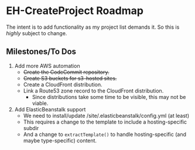 # EH-CreateProject Roadmap

The intent is to add functionality as my project list demands it. So this is
*highly* subject to change.

## Milestones/To Dos

1. Add more AWS automation
    * ~~Create the CodeCommit repository.~~
    * ~~Create S3 buckets for s3-hosted sites.~~
    * Create a CloudFront distribution.
    * Link a Route53 zone record to the CloudFront distribution.
      * Since distributions take some time to be visible, this may not be viable.
1. Add ElasticBeanstalk support
    * We need to install/update /site/.elasticbeanstalk/config.yml (at least)
    * This requires a change to the template to include a hosting-specific subdir
    * And a change to `extractTemplate()` to handle hosting-specific (and maybe type-specific) content.
